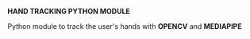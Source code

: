 <b>HAND TRACKING PYTHON MODULE</b>
<p>Python module to track the user's hands with <b>OPENCV</b> and <b>MEDIAPIPE</b></p>
